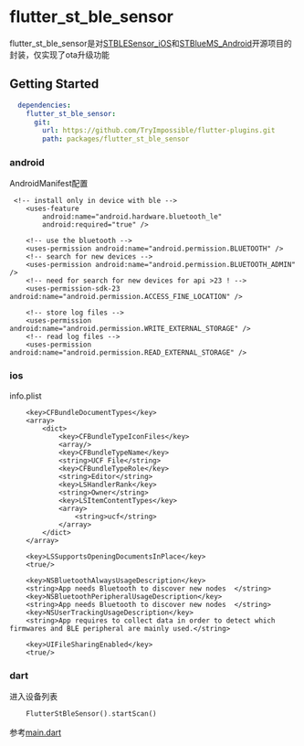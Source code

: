 # flutter_st_ble_sensor

flutter_st_ble_sensor是对[STBLESensor_iOS](https://github.com/STMicroelectronics/BlueSTSDK_iOS)和[STBlueMS_Android](https://github.com/STMicroelectronics/STBlueMS_Android)开源项目的封装，仅实现了ota升级功能

## Getting Started

```yaml
  dependencies:
    flutter_st_ble_sensor:
      git:
        url: https://github.com/TryImpossible/flutter-plugins.git
        path: packages/flutter_st_ble_sensor
```

### android

AndroidManifest配置
```
 <!-- install only in device with ble -->
    <uses-feature
        android:name="android.hardware.bluetooth_le"
        android:required="true" />

    <!-- use the bluetooth -->
    <uses-permission android:name="android.permission.BLUETOOTH" />
    <!-- search for new devices -->
    <uses-permission android:name="android.permission.BLUETOOTH_ADMIN" />
    <!-- need for search for new devices for api >23 ! -->
    <uses-permission-sdk-23 android:name="android.permission.ACCESS_FINE_LOCATION" />

    <!-- store log files -->
    <uses-permission android:name="android.permission.WRITE_EXTERNAL_STORAGE" />
    <!-- read log files -->
    <uses-permission android:name="android.permission.READ_EXTERNAL_STORAGE" />
```
### ios

info.plist
```
    <key>CFBundleDocumentTypes</key>
	<array>
		<dict>
			<key>CFBundleTypeIconFiles</key>
			<array/>
			<key>CFBundleTypeName</key>
			<string>UCF File</string>
			<key>CFBundleTypeRole</key>
			<string>Editor</string>
			<key>LSHandlerRank</key>
			<string>Owner</string>
			<key>LSItemContentTypes</key>
			<array>
				<string>ucf</string>
			</array>
		</dict>
	</array>
	
	<key>LSSupportsOpeningDocumentsInPlace</key>
	<true/>

    <key>NSBluetoothAlwaysUsageDescription</key>
	<string>App needs Bluetooth to discover new nodes  </string>
	<key>NSBluetoothPeripheralUsageDescription</key>
	<string>App needs Bluetooth to discover new nodes  </string>
	<key>NSUserTrackingUsageDescription</key>
	<string>App requires to collect data in order to detect which firmwares and BLE peripheral are mainly used.</string>
	
	<key>UIFileSharingEnabled</key>
	<true/>
```

### dart

进入设备列表
```dart
    FlutterStBleSensor().startScan()
```
参考[main.dart](example/lib/main.dart)